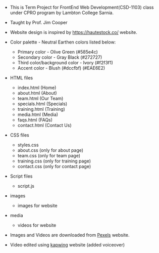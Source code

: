 - This is Term Project for FrontEnd Web Development(CSD-1103) class under CPRO program
  by Lambton College Sarnia.
- Taught by Prof. Jim Cooper

- Website design is inspired by https://hautestock.co/ website.

- Color palette - Neutral Earthen colors listed below:

  - Primary color - Olive Green (#585e4c)
  - Secondary color - Gray Black (#272727)
  - Third color/background color - Ivory (#f2f3f1)
  - Accent color - Blush (#dccfbf) (#EAE6E2)

- HTML files
  - index.html (Home)
  - about.html (About)
  - team.html (Our Team)
  - specials.html (Specials)
  - training.html (Training)
  - media.html (Media)
  - faqs.html (FAQs)
  - contact.html (Contact Us)
- CSS files
  - styles.css
  - about.css (only for about page)
  - team.css (only for team page)
  - training.css (only for training page)
  - contact.css (only for contact page)
- Script files
  - script.js
- images
  - images for website
- media

  - videos for website

- Images and Videos are downloaded from [Pexels](https://www.pexels.com/) website.
- Video edited using [kapwing](https://www.kapwing.com/) website (added voiceover)
